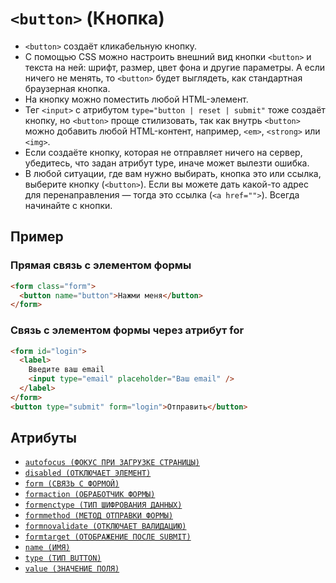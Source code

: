 # `<button>` (Кнопка)

- `<button>` создаёт кликабельную кнопку.
- С помощью CSS можно настроить внешний вид кнопки `<button>` и текста на ней: шрифт, размер, цвет фона и другие параметры. А если ничего не менять, то `<button>` будет выглядеть, как стандартная браузерная кнопка.
- На кнопку можно поместить любой HTML-элемент.
- Тег `<input>` с атрибутом `type="button | reset | submit"` тоже создаёт кнопку, но `<button>` проще стилизовать, так как внутрь `<button>` можно добавить любой HTML-контент, например, `<em>`, `<strong>` или `<img>`.
- Если создаёте кнопку, которая не отправляет ничего на сервер, убедитесь, что задан атрибут type, иначе может вылезти ошибка.
- В любой ситуации, где вам нужно выбирать, кнопка это или ссылка, выберите кнопку (`<button>`). Если вы можете дать какой-то адрес для перенаправления — тогда это ссылка (`<a href="">`). Всегда начинайте с кнопки.

## Пример

### Прямая связь с элементом формы

```html
<form class="form">
  <button name="button">Нажми меня</button>
</form>
```

### Связь с элементом формы через атрибут for

```html
<form id="login">
  <label>
    Введите ваш email
    <input type="email" placeholder="Ваш email" />
  </label>
</form>
<button type="submit" form="login">Отправить</button>
```

## Атрибуты

- [`autofocus (ФОКУС ПРИ ЗАГРУЗКЕ СТРАНИЦЫ)`](<../ATTRIBUTES FORM/autofocus.md>)
- [`disabled (ОТКЛЮЧАЕТ ЭЛЕМЕНТ)`](<../ATTRIBUTES FORM/disabled.md>)
- [`form (СВЯЗЬ С ФОРМОЙ)`](<../ATTRIBUTES FORM/form.md>)
- [`formaction (ОБРАБОТЧИК ФОРМЫ)`](<../ATTRIBUTES FORM/formaction.md>)
- [`formenctype (ТИП ШИФРОВАНИЯ ДАННЫХ)`](<../ATTRIBUTES FORM/formenctype.md>)
- [`formmethod (МЕТОД ОТПРАВКИ ФОРМЫ)`](<../ATTRIBUTES FORM/formmethod.md>)
- [`formnovalidate (ОТКЛЮЧАЕТ ВАЛИДАЦИЮ)`](<../ATTRIBUTES FORM/formnovalidate.md>)
- [`formtarget (ОТОБРАЖЕНИЕ ПОСЛЕ SUBMIT)`](<../ATTRIBUTES FORM/formtarget.md>)
- [`name (ИМЯ)`](<../ATTRIBUTES FORM/name.md>)
- [`type (ТИП BUTTON)`](<../ATTRIBUTES FORM/type (BUTTON).md>)
- [`value (ЗНАЧЕНИЕ ПОЛЯ)`](<../ATTRIBUTES FORM/value.md>)
